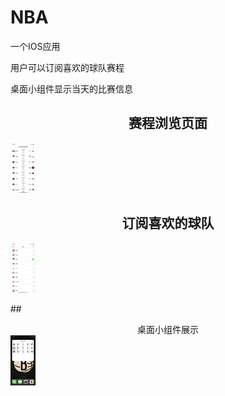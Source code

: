 # NBA
一个IOS应用

用户可以订阅喜欢的球队赛程

桌面小组件显示当天的比赛信息

## <center>赛程浏览页面</center>
<img src="https://github.com/Kini0804/NBA/blob/main/img/IMG_0906.png" style="zoom:20%;"  width="200" height="400" />

## <center>订阅喜欢的球队</center>
<img src="https://github.com/Kini0804/NBA/blob/main/img/IMG_0907.png" style="zoom:20%;"  width="200" height="400"/>

##<center>桌面小组件展示</center>
<img src="https://github.com/Kini0804/NBA/blob/main/img/IMG_0909.png" style="zoom:20%;"   width="200" height="400"/>



